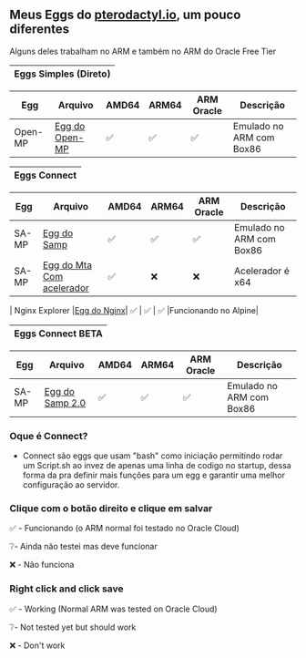 ## Meus Eggs do [pterodactyl.io](https://pterodactyl.io), um pouco diferentes

Alguns deles trabalham no ARM e também no ARM do Oracle Free Tier



| Eggs Simples (Direto)|
|-----------------------------|

| Egg | Arquivo | AMD64 | ARM64 | ARM Oracle | Descrição |
|--|--|--|--|--|--|
| Open-MP | [Egg do Open-MP](https://github.com/drylian/Eggs/releases/download/1.0.0/egg-base--drylian.json) | ✅ | ✅ | ✅ |Emulado no ARM com Box86|


|        Eggs Connect         |
|-----------------------------|

| Egg | Arquivo | AMD64 | ARM64 | ARM Oracle | Descrição |
|--|--|--|--|--|--|
| SA-MP | [Egg do Samp](https://raw.githubusercontent.com/drylian/Eggs/main/Eggs/egg-s-a--m-p--a-r-m--a-m-d.json) | ✅ | ✅ | ✅ |Emulado no ARM com Box86|
| SA-MP | [Egg do Mta Com acelerador](https://raw.githubusercontent.com/drylian/Eggs/main/Eggs/egg-mta-with-download-accelerator.json) | ✅ | ❌ | ❌ | Acelerador é x64 |

| Nginx Explorer |[Egg do Nginx](https://raw.githubusercontent.com/drylian/Eggs/main/Eggs/egg-nginx-file-explorer.json)| ✅ | ✅ | ✅ |Funcionando no Alpine|

|      Eggs Connect BETA      |
|-----------------------------|

| Egg | Arquivo | AMD64 | ARM64 | ARM Oracle | Descrição |
|--|--|--|--|--|--|
| SA-MP | [Egg do Samp 2.0](https://raw.githubusercontent.com/drylian/Eggs/main/Eggs/egg-s-a--m-p-connect.json) | ✅ | ✅ | ✅ |Emulado no ARM com Box86|

### Oque é Connect?

 - Connect são eggs que usam "bash" como iniciação permitindo rodar um Script.sh ao invez de apenas uma linha de codigo no startup, dessa forma da pra definir mais funções para um egg e garantir uma melhor configuração ao servidor.
### Clique com o botão direito e clique em salvar

✅ - Funcionando (o ARM normal foi testado no Oracle Cloud)

❔- Ainda não testei mas deve funcionar

❌ - Não funciona

### Right click and click save 

✅ - Working (Normal ARM was tested on Oracle Cloud)  

❔- Not tested yet but should work  

❌ - Don't work 
